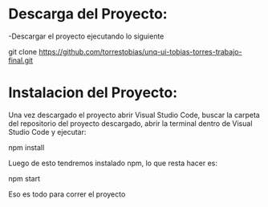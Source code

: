 # Descarga del Proyecto:

-Descargar el proyecto ejecutando lo siguiente

git clone https://github.com/torrestobias/unq-ui-tobias-torres-trabajo-final.git

# Instalacion del Proyecto:

Una vez descargado el proyecto abrir Visual Studio Code, buscar la carpeta del repositorio del proyecto descargado, abrir la terminal dentro de Visual Studio Code y ejecutar:

npm install

Luego de esto tendremos instalado npm, lo que resta hacer es:

npm start

Eso es todo para correr el proyecto

